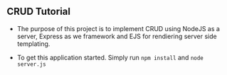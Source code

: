 ## CRUD Tutorial

* The purpose of this project is to implement CRUD using NodeJS as a server, Express as we framework and EJS for rendiering server side templating.

* To get this application started. Simply run `npm install` and `node server.js`